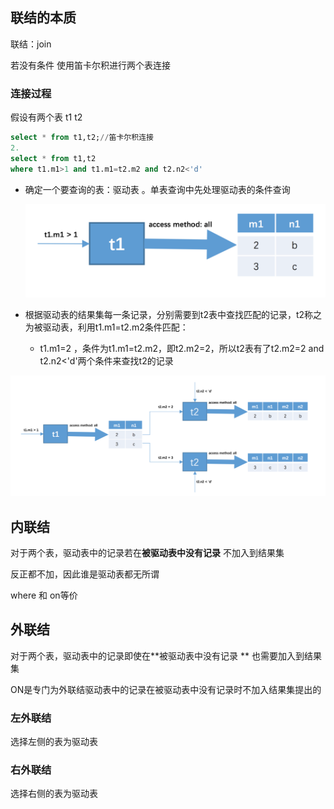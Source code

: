 ## 联结的本质

联结：join 

若没有条件 使用笛卡尔积进行两个表连接

### 连接过程

假设有两个表 t1 t2

```sql
select * from t1,t2;//笛卡尔积连接
2.
select * from t1,t2
where t1.m1>1 and t1.m1=t2.m2 and t2.n2<'d'
```



- 确定一个要查询的表：驱动表 。单表查询中先处理驱动表的条件查询

  ![image-20210818110225021](ch11连接.assets/image-20210818110225021.png)

- 根据驱动表的结果集每一条记录，分别需要到t2表中查找匹配的记录，t2称之为被驱动表，利用t1.m1=t2.m2条件匹配：

  - t1.m1=2 ，条件为t1.m1=t2.m2，即t2.m2=2，所以t2表有了t2.m2=2 and t2.n2<'d'两个条件来查找t2的记录

![image-20210818110210008](ch11连接.assets/image-20210818110210008.png)

## 内联结

对于两个表，驱动表中的记录若在**被驱动表中没有记录**  不加入到结果集

反正都不加，因此谁是驱动表都无所谓

where 和 on等价

## 外联结

对于两个表，驱动表中的记录即使在**被驱动表中没有记录 ** 也需要加入到结果集

ON是专门为外联结驱动表中的记录在被驱动表中没有记录时不加入结果集提出的

### 左外联结

选择左侧的表为驱动表

### 右外联结

选择右侧的表为驱动表